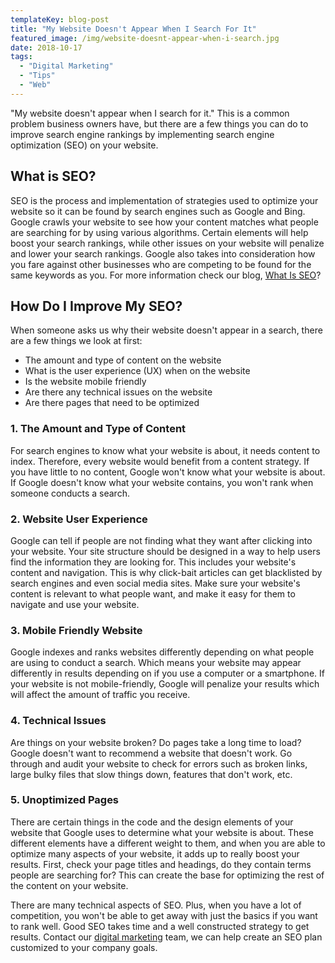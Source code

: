 ```yaml
---
templateKey: blog-post
title: "My Website Doesn't Appear When I Search For It"
featured_image: /img/website-doesnt-appear-when-i-search.jpg
date: 2018-10-17
tags:
  - "Digital Marketing"
  - "Tips"
  - "Web"
---
```


"My website doesn't appear when I search for it." This is a common problem business owners have, but there are a few things you can do to improve search engine rankings by implementing search engine optimization (SEO) on your website.

What is SEO?
------------

SEO is the process and implementation of strategies used to optimize your website so it can be found by search engines such as Google and Bing. Google crawls your website to see how your content matches what people are searching for by using various algorithms. Certain elements will help boost your search rankings, while other issues on your website will penalize and lower your search rankings. Google also takes into consideration how you fare against other businesses who are competing to be found for the same keywords as you. For more information check our blog, [What Is SEO](https://graphicintuitions.com/whats-brewin/what-is-seo/#)?

How Do I Improve My SEO?
------------------------

When someone asks us why their website doesn't appear in a search, there are a few things we look at first:

*   The amount and type of content on the website
*   What is the user experience (UX) when on the website
*   Is the website mobile friendly
*   Are there any technical issues on the website
*   Are there pages that need to be optimized

### 1\. The Amount and Type of Content

For search engines to know what your website is about, it needs content to index. Therefore, every website would benefit from a content strategy. If you have little to no content, Google won't know what your website is about. If Google doesn't know what your website contains, you won't rank when someone conducts a search.

### 2\. Website User Experience

Google can tell if people are not finding what they want after clicking into your website. Your site structure should be designed in a way to help users find the information they are looking for. This includes your website's content and navigation. This is why click-bait articles can get blacklisted by search engines and even social media sites. Make sure your website's content is relevant to what people want, and make it easy for them to navigate and use your website.

### 3\. Mobile Friendly Website

Google indexes and ranks websites differently depending on what people are using to conduct a search. Which means your website may appear differently in results depending on if you use a computer or a smartphone. If your website is not mobile-friendly, Google will penalize your results which will affect the amount of traffic you receive.

### 4\. Technical Issues

Are things on your website broken? Do pages take a long time to load? Google doesn't want to recommend a website that doesn't work. Go through and audit your website to check for errors such as broken links, large bulky files that slow things down, features that don't work, etc.

### 5\. Unoptimized Pages

There are certain things in the code and the design elements of your website that Google uses to determine what your website is about. These different elements have a different weight to them, and when you are able to optimize many aspects of your website, it adds up to really boost your results. First, check your page titles and headings, do they contain terms people are searching for? This can create the base for optimizing the rest of the content on your website.

There are many technical aspects of SEO. Plus, when you have a lot of competition, you won't be able to get away with just the basics if you want to rank well. Good SEO takes time and a well constructed strategy to get results. Contact our [digital marketing](https://graphicintuitions.com/services/digital-marketing/) team, we can help create an SEO plan customized to your company goals.